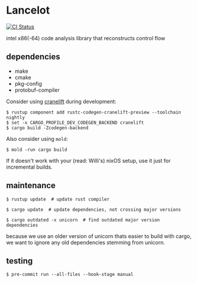 # Lancelot

[![CI Status](https://github.com/williballenthin/lancelot/workflows/CI/badge.svg)](https://github.com/williballenthin/lancelot/actions)

intel x86(-64) code analysis library that reconstructs control flow


## dependencies

  - make
  - cmake
  - pkg-config
  - protobuf-compiler

Consider using [cranelift](https://github.com/rust-lang/rustc_codegen_cranelift) during development:

```console
$ rustup component add rustc-codegen-cranelift-preview --toolchain nightly
$ set -x CARGO_PROFILE_DEV_CODEGEN_BACKEND cranelift
$ cargo build -Zcodegen-backend
```

Also consider using `mold`:

```console
$ mold -run cargo build
```

If it doesn't work with your (read: Willi's) nixOS setup,
use it just for incremental builds.

## maintenance

```
$ rustup update  # update rust compiler

$ cargo update  # update dependencies, not crossing major versions

$ cargo outdated -x unicorn  # find outdated major version dependencies
```

because we use an older version of unicorn thats easier to build with cargo,
we want to ignore any old dependencies stemming from unicorn.

## testing

```
$ pre-commit run --all-files --hook-stage manual
```
